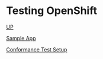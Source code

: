 # Testing OpenShift

[UP](OpenShift.html)

[Sample App](https://github.com/openshift/origin/tree/master/examples/sample-app)

[Conformance Test Setup](Conformance-Test-Setup.html)
